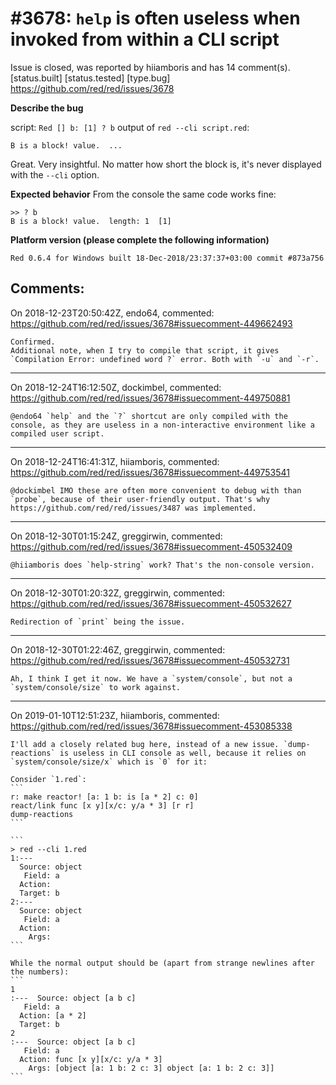 
#3678: `help` is often useless when invoked from within a CLI script
================================================================================
Issue is closed, was reported by hiiamboris and has 14 comment(s).
[status.built] [status.tested] [type.bug]
<https://github.com/red/red/issues/3678>

**Describe the bug**

script: `Red [] b: [1] ? b`
output of `red --cli script.red`:
```
B is a block! value.  ...
```
Great. Very insightful. No matter how short the block is, it's never displayed with the `--cli` option.

**Expected behavior**
From the console the same code works fine:
```
>> ? b
B is a block! value.  length: 1  [1]
```

**Platform version (please complete the following information)**
```
Red 0.6.4 for Windows built 18-Dec-2018/23:37:37+03:00 commit #873a756
```



Comments:
--------------------------------------------------------------------------------

On 2018-12-23T20:50:42Z, endo64, commented:
<https://github.com/red/red/issues/3678#issuecomment-449662493>

    Confirmed.
    Additional note, when I try to compile that script, it gives `Compilation Error: undefined word ?` error. Both with `-u` and `-r`.

--------------------------------------------------------------------------------

On 2018-12-24T16:12:50Z, dockimbel, commented:
<https://github.com/red/red/issues/3678#issuecomment-449750881>

    @endo64 `help` and the `?` shortcut are only compiled with the console, as they are useless in a non-interactive environment like a compiled user script.

--------------------------------------------------------------------------------

On 2018-12-24T16:41:31Z, hiiamboris, commented:
<https://github.com/red/red/issues/3678#issuecomment-449753541>

    @dockimbel IMO these are often more convenient to debug with than `probe`, because of their user-friendly output. That's why https://github.com/red/red/issues/3487 was implemented.

--------------------------------------------------------------------------------

On 2018-12-30T01:15:24Z, greggirwin, commented:
<https://github.com/red/red/issues/3678#issuecomment-450532409>

    @hiiamboris does `help-string` work? That's the non-console version.

--------------------------------------------------------------------------------

On 2018-12-30T01:20:32Z, greggirwin, commented:
<https://github.com/red/red/issues/3678#issuecomment-450532627>

    Redirection of `print` being the issue.

--------------------------------------------------------------------------------

On 2018-12-30T01:22:46Z, greggirwin, commented:
<https://github.com/red/red/issues/3678#issuecomment-450532731>

    Ah, I think I get it now. We have a `system/console`, but not a `system/console/size` to work against.

--------------------------------------------------------------------------------

On 2019-01-10T12:51:23Z, hiiamboris, commented:
<https://github.com/red/red/issues/3678#issuecomment-453085338>

    I'll add a closely related bug here, instead of a new issue. `dump-reactions` is useless in CLI console as well, because it relies on `system/console/size/x` which is `0` for it:
    
    Consider `1.red`:
    ```
    r: make reactor! [a: 1 b: is [a * 2] c: 0]
    react/link func [x y][x/c: y/a * 3] [r r]
    dump-reactions
    ```
    
    ```
    > red --cli 1.red
    1:---
      Source: object
       Field: a
      Action:
      Target: b
    2:---
      Source: object
       Field: a
      Action:
        Args:
    ```
    
    While the normal output should be (apart from strange newlines after the numbers):
    ```
    1
    :---  Source: object [a b c]
       Field: a
      Action: [a * 2]
      Target: b
    2
    :---  Source: object [a b c]
       Field: a
      Action: func [x y][x/c: y/a * 3]
        Args: [object [a: 1 b: 2 c: 3] object [a: 1 b: 2 c: 3]]
    ```

